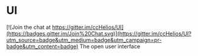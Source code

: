 # UI

[![Join the chat at https://gitter.im/ccHelios/UI](https://badges.gitter.im/Join%20Chat.svg)](https://gitter.im/ccHelios/UI?utm_source=badge&utm_medium=badge&utm_campaign=pr-badge&utm_content=badge)
The open user interface
